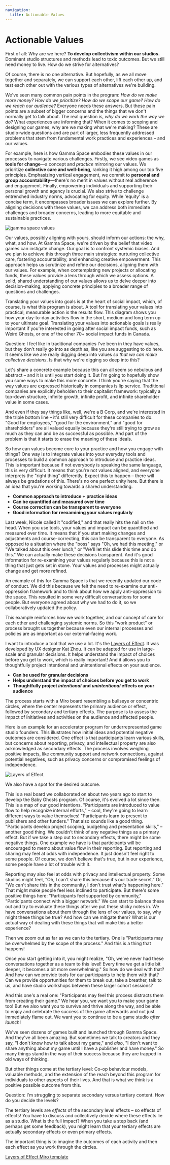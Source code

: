 ```yaml
---
navigation:
  title: Actionable Values
---
```


# Actionable Values

First of all: Why are we here? **To develop collectivism within our studios.** Dominant studio structures and methods lead to toxic outcomes. But we still need money to live. How do we strive for alternatives? 

Of course, there is no one alternative. But hopefully, as we all move together and separately, we can support each other, lift each other up, and test each other out with the various types of alternatives we're building.

We've seen many common pain points in the program: *How do we make more money? How do we prioritize? How do we scope our game? How do we reach our audience?* Everyone needs these answers. But these pain points are a subset of bigger concerns and the things that we don't normally get to talk about. The real question is, *why do we work the way we do*? What experiences are informing that? When it comes to scoping and designing our games, why are we making what we're making? These are studio-wide questions and are part of larger, less frequently addressed problems that stem from fundamental work practices and experiences – and our values.

For example, here is how Gamma Space embodies these values in our processes to navigate various challenges. Firstly, we see video games as **tools for change**—a concept and *practice* mirroring our values. We prioritize **collective care and well-being**, ranking it high among our top five principles. Emphasizing vertical engagement, we commit to **personal and group accountability**—there's no merit in values without real adherence and engagement. Finally, empowering individuals and supporting their personal growth and agency is crucial. We also strive to challenge entrenched industry norms, advocating for equity. While 'equity' is a concise term, it encompasses broader issues we can explore further. By aligning decisions with these values, we can address both immediate challenges and broader concerns, leading to more equitable and sustainable practices.

![gamma space values](img/gamma-space-values.jpg)

Our values, possibly aligning with yours, should inform our actions: the why, what, and how. At Gamma Space, we're driven by the belief that video games can instigate change. Our goal is to confront systemic biases. And we plan to achieve this through three main strategies: nurturing collective care, fostering accountability, and enhancing creative empowerment. This approach helps us scrutinize and refine our decisions, aligning them with our values. For example, when contemplating new projects or allocating funds, these values provide a lens through which we assess options. A solid, shared understanding of our values allows us to delve deeper into decision-making, applying concrete principles to a broader range of questions and challenges.

Translating your values into goals is at the heart of social impact, which, of course, is what this program is about. A tool for translating your values into practical, measurable action is the results flow. This diagram shows you how your day-to-day activities flow in the short, medium and long term up to your ultimate goal. Translating your values into actionable goals is really important if you're interested in going after social impact funds, such as Weird Ghosts, or one of the other 70+ social impact funds in Canada.

Question: I feel like in traditional companies I've been in they have values, but they don't really go into as depth as, like you are suggesting to do here. It seems like we are really digging deep into values *so that we can make collective decisions*. Is that why we're digging so deep into this?

Let's share a concrete example because this can all seem so nebulous and abstract – and it is until you start doing it. But I'm going to hopefully show you some ways to make this more concrete. I think you're saying that the way values are expressed historically in companies is lip service. Traditional companies are explicitly beholden to their capitalist framework: typically a top-down structure, infinite growth, infinite profit, and infinite shareholder value in some cases. 

And even if they say things like, well, we're a B Corp, and we're interested in the triple bottom line – it's still very difficult for these companies to do. "Good for employees," "good for the environment," and "good for shareholders" are all valued equally because they're still trying to grow as much as they can and be as successful as possible. And part of the problem is that it starts to erase the meaning of these ideals.

So how can values become core to your practice and how you engage with things? One way is to integrate values into your everyday tools and processes to build a common approach to introduce and practice ideas. This is important because if not everybody is speaking the same language, this is very difficult. It means that you're not values aligned, and everyone interprets the "right thing" differently. Expect this to happen – there will always be gradations of this. There's no one perfect unity here. But there is an idea that you're working towards a shared understanding.

- **Common approach to introduce + practice ideas**
- **Can be quantified and measured over time**
- **Course correction can be transparent to everyone**
- **Good information for reexamining your values regularly**

Last week, Nicole called it "codified," and that really hits the nail on the head. When you use tools, your values and impact can be quantified and measured over time. It means that if you start making changes and adjustments and course-correcting, this can be transparent to everyone. As opposed to a situation where the "boss" says "Oh, we had this meeting," or "We talked about this over lunch," or "We'll let this slide this time and do this." We can actually make these decisions transparent. And it's good information for re-examining your values regularly because this is not a thing that just gets set in stone. Your values and processes might actually change and get more refined.

An example of this for Gamma Space is that we recently updated our code of conduct. We did this because we felt the need to re-examine our anti-oppression framework and to think about how we apply anti-oppression to the space. This resulted in some very difficult conversations for some people. But everyone agreed about why we had to do it, so we collaboratively updated the policy.

This example reinforces how we work together, and our concept of care for each other and challenging systemic norms. So this "work product" or process brought us together because even our internal processes and policies are as important as our external-facing work. 

I want to introduce a tool that we use a lot. It's the [Layers of Effect](https://www.designethically.com/layers). It was developed by UX designer Kat Zhou. It can be adapted for use in large-scale and granular decisions. It helps understand the impact of choices before you get to work, which is really important! And it allows you to thoughtfully project intentional and unintentional effects on your audience.

- **Can be used for granular decisions**
- **Helps understand the impact of choices before you get to work**
- **Thoughtfully project _intentional_ and _unintentional_ effects on your audience**

The process starts with a Miro board resembling a bullseye or concentric circles, where the center represents the primary audience or effect, followed by secondary and tertiary effects. The purpose is to assess the impact of initiatives and activities on the audience and affected people.

Here is an example for an accelerator program for underrepresented game studio founders. This illustrates how initial ideas and potential negative outcomes are considered. One effect is that participants learn various skills, but concerns about reporting, privacy, and intellectual property are also acknowledged as secondary effects. The process involves weighing positive impacts, like community support and network connections, against potential negatives, such as privacy concerns or compromised feelings of independence.

![Layers of Effect](img/layers-of-effect.jpg)

We also have a spot for the desired outcome.

This is a real board we collaborated on about two years ago to start to develop the Baby Ghosts program. Of course, it's evolved a lot since then. This is a map of our good intentions. "Participants are introduced to value flow to help recognize internal efforts," – cool, they're going to learn different ways to value themselves! "Participants learn to present to publishers and other funders." That also sounds like a good thing. "Participants develop project scoping, budgeting and presentation skills," – another good thing. We couldn't think of any negative things as a primary effect. But if we take a step out to secondary effects, there might be some negative things. One example we have is that participants will be encouraged to memo about value flow in their reporting. But reporting and sharing may feel at odds with independence. It just doesn't feel right to some people. Of course, we don't believe that's true, but in our experience, some people have a lot of trouble with it.

Reporting may also feel at odds with privacy and intellectual property. Some studios might feel, "Oh, I can't share this because it's our trade secret." Or, "We can't share this in the community, I don't trust what's happening here." That might make people feel less inclined to participate. But there's some positive things here: "Participants feel supported by community," "Participants connect with a bigger network." We can start to balance these out and try to evaluate these things after we put these sticky notes in. We have conversations about them through the lens of our values, to say, why might these things be true? And how can we mitigate them? What is our actual way of dealing with these things that will make this a better experience?

Then we zoom out as far as we can to the tertiary. One is "Participants may be overwhelmed by the scope of the process." And this is a thing that happens! 

Once you start getting into it, you might realize, "Oh, we've never had these conversations together as a team to this level! Every time we get a little bit deeper, it becomes a bit more overwhelming." So how do we deal with that? And how can we provide tools for our participants to help them with that? Can we provide opportunities for them to break out, take a breather, talk to us, and have studio workshops between these larger cohort sessions?

And this one's a real one: "Participants may feel this process distracts them from creating their game." We hear you, we want you to make your game too! But we also want you to survive and thrive along the way, and be able to enjoy and celebrate the success of the game afterwards and not just immediately flame out. We want you to continue to be a game studio *after launch*!

We've seen dozens of games built and launched through Gamma Space. And they've all been amazing. But sometimes we talk to creators and they say, "I don't know how to talk about my game," and *also*, "I don't want to share anything about my game until I have a publisher and have money." So many things stand in the way of their success because they are trapped in old ways of thinking.

But other things come at the tertiary level: Co-op behaviour models, valuable methods, and the extension of the reach beyond this program for individuals to other aspects of their lives. And that is what we think is a positive possible outcome from this. 

Question: I'm struggling to separate secondary versus tertiary content. How do you decide the levels?

The tertiary levels are *effects* of the secondary level effects – so effects of effects! You have to discuss and collectively decide where these effects lie as a studio. What is the full impact? When you take a step back (and perhaps get some feedback), you might learn that your tertiary effects are actually secondary effects or even primary effects. 

The important thing is to imagine the outcomes of each activity and then each effect as you work through the circles.

[Layers of Effect Miro template](#)